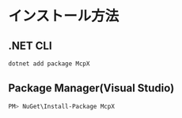 # インストール方法
## .NET CLI
```sh
dotnet add package McpX
```
## Package Manager(Visual Studio)
```sh
PM> NuGet\Install-Package McpX
```
